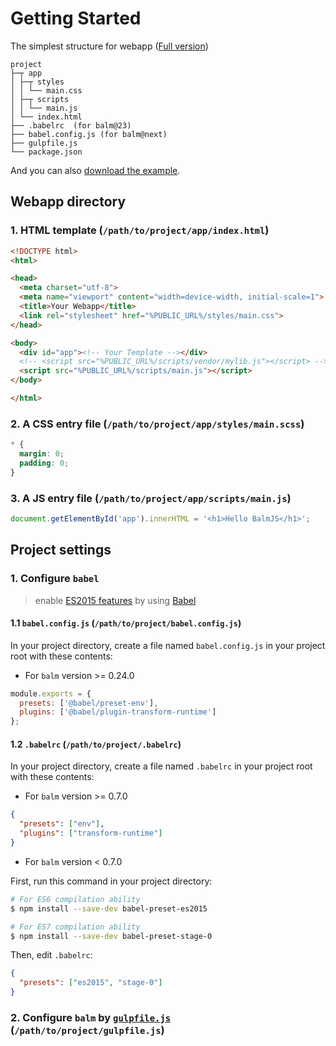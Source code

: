 # Getting Started

The simplest structure for webapp ([Full version](structure.md))

```
project
├─┬ app
│ ├─┬ styles
│ │ └── main.css
│ ├─┬ scripts
│ │ └── main.js
│ └── index.html
├── .babelrc  (for balm@23)
├── babel.config.js (for balm@next)
├── gulpfile.js
└── package.json
```

And you can also [download the example](http://balmjs.com/balm-example.zip).

## Webapp directory

### 1. HTML template (`/path/to/project/app/index.html`)

```html
<!DOCTYPE html>
<html>

<head>
  <meta charset="utf-8">
  <meta name="viewport" content="width=device-width, initial-scale=1">
  <title>Your Webapp</title>
  <link rel="stylesheet" href="%PUBLIC_URL%/styles/main.css">
</head>

<body>
  <div id="app"><!-- Your Template --></div>
  <!-- <script src="%PUBLIC_URL%/scripts/vendor/mylib.js"></script> -->
  <script src="%PUBLIC_URL%/scripts/main.js"></script>
</body>

</html>
```

### 2. A CSS entry file (`/path/to/project/app/styles/main.scss`)

```css
* {
  margin: 0;
  padding: 0;
}
```

### 3. A JS entry file (`/path/to/project/app/scripts/main.js`)

```js
document.getElementById('app').innerHTML = '<h1>Hello BalmJS</h1>';
```

## Project settings

### 1. Configure `babel`

> enable [ES2015 features](https://babeljs.io/docs/en/learn) by using [Babel](https://babeljs.io/)

#### 1.1 `babel.config.js` (`/path/to/project/babel.config.js`)

In your project directory, create a file named `babel.config.js` in your project root with these contents:

- For `balm` version >= 0.24.0

```js
module.exports = {
  presets: ['@babel/preset-env'],
  plugins: ['@babel/plugin-transform-runtime']
};
```

#### 1.2 `.babelrc` (`/path/to/project/.babelrc`)

In your project directory, create a file named `.babelrc` in your project root with these contents:

- For `balm` version >= 0.7.0

```json
{
  "presets": ["env"],
  "plugins": ["transform-runtime"]
}
```

- For `balm` version < 0.7.0

First, run this command in your project directory:

```sh
# For ES6 compilation ability
$ npm install --save-dev babel-preset-es2015

# For ES7 compilation ability
$ npm install --save-dev babel-preset-stage-0
```

Then, edit `.babelrc`:

```json
{
  "presets": ["es2015", "stage-0"]
}
```

### 2. Configure `balm` by [`gulpfile.js`](../configuration/example.html) (`/path/to/project/gulpfile.js`)

